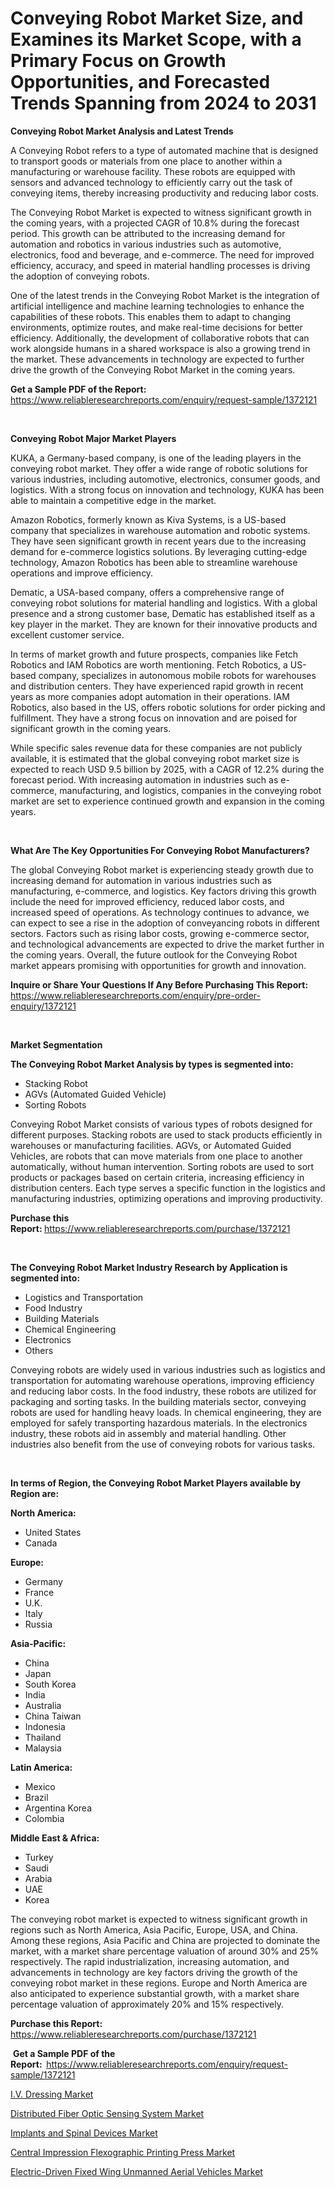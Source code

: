 <p><h1>Conveying Robot Market Size, and Examines its Market Scope, with a Primary Focus on Growth Opportunities, and Forecasted Trends Spanning from 2024 to 2031</h1></p><p><strong>Conveying Robot Market Analysis and Latest Trends</strong></p>
<p><p>A Conveying Robot refers to a type of automated machine that is designed to transport goods or materials from one place to another within a manufacturing or warehouse facility. These robots are equipped with sensors and advanced technology to efficiently carry out the task of conveying items, thereby increasing productivity and reducing labor costs.</p><p>The Conveying Robot Market is expected to witness significant growth in the coming years, with a projected CAGR of 10.8% during the forecast period. This growth can be attributed to the increasing demand for automation and robotics in various industries such as automotive, electronics, food and beverage, and e-commerce. The need for improved efficiency, accuracy, and speed in material handling processes is driving the adoption of conveying robots.</p><p>One of the latest trends in the Conveying Robot Market is the integration of artificial intelligence and machine learning technologies to enhance the capabilities of these robots. This enables them to adapt to changing environments, optimize routes, and make real-time decisions for better efficiency. Additionally, the development of collaborative robots that can work alongside humans in a shared workspace is also a growing trend in the market. These advancements in technology are expected to further drive the growth of the Conveying Robot Market in the coming years.</p></p>
<p><strong>Get a Sample PDF of the Report:&nbsp;</strong> <a href="https://www.reliableresearchreports.com/enquiry/request-sample/1372121">https://www.reliableresearchreports.com/enquiry/request-sample/1372121</a></p>
<p>&nbsp;</p>
<p><strong>Conveying Robot Major Market Players</strong></p>
<p><p>KUKA, a Germany-based company, is one of the leading players in the conveying robot market. They offer a wide range of robotic solutions for various industries, including automotive, electronics, consumer goods, and logistics. With a strong focus on innovation and technology, KUKA has been able to maintain a competitive edge in the market.</p><p>Amazon Robotics, formerly known as Kiva Systems, is a US-based company that specializes in warehouse automation and robotic systems. They have seen significant growth in recent years due to the increasing demand for e-commerce logistics solutions. By leveraging cutting-edge technology, Amazon Robotics has been able to streamline warehouse operations and improve efficiency.</p><p>Dematic, a USA-based company, offers a comprehensive range of conveying robot solutions for material handling and logistics. With a global presence and a strong customer base, Dematic has established itself as a key player in the market. They are known for their innovative products and excellent customer service.</p><p>In terms of market growth and future prospects, companies like Fetch Robotics and IAM Robotics are worth mentioning. Fetch Robotics, a US-based company, specializes in autonomous mobile robots for warehouses and distribution centers. They have experienced rapid growth in recent years as more companies adopt automation in their operations. IAM Robotics, also based in the US, offers robotic solutions for order picking and fulfillment. They have a strong focus on innovation and are poised for significant growth in the coming years.</p><p>While specific sales revenue data for these companies are not publicly available, it is estimated that the global conveying robot market size is expected to reach USD 9.5 billion by 2025, with a CAGR of 12.2% during the forecast period. With increasing automation in industries such as e-commerce, manufacturing, and logistics, companies in the conveying robot market are set to experience continued growth and expansion in the coming years.</p></p>
<p>&nbsp;</p>
<p><strong>What Are The Key Opportunities For Conveying Robot Manufacturers?</strong></p>
<p><p>The global Conveying Robot market is experiencing steady growth due to increasing demand for automation in various industries such as manufacturing, e-commerce, and logistics. Key factors driving this growth include the need for improved efficiency, reduced labor costs, and increased speed of operations. As technology continues to advance, we can expect to see a rise in the adoption of conveyancing robots in different sectors. Factors such as rising labor costs, growing e-commerce sector, and technological advancements are expected to drive the market further in the coming years. Overall, the future outlook for the Conveying Robot market appears promising with opportunities for growth and innovation.</p></p>
<p><strong>Inquire or Share Your Questions If Any Before Purchasing This Report:</strong> <a href="https://www.reliableresearchreports.com/enquiry/pre-order-enquiry/1372121">https://www.reliableresearchreports.com/enquiry/pre-order-enquiry/1372121</a></p>
<p>&nbsp;</p>
<p><strong>Market Segmentation</strong></p>
<p><strong>The Conveying Robot Market Analysis by types is segmented into:</strong></p>
<p><ul><li>Stacking Robot</li><li>AGVs (Automated Guided Vehicle)</li><li>Sorting Robots</li></ul></p>
<p><p>Conveying Robot Market consists of various types of robots designed for different purposes. Stacking robots are used to stack products efficiently in warehouses or manufacturing facilities. AGVs, or Automated Guided Vehicles, are robots that can move materials from one place to another automatically, without human intervention. Sorting robots are used to sort products or packages based on certain criteria, increasing efficiency in distribution centers. Each type serves a specific function in the logistics and manufacturing industries, optimizing operations and improving productivity.</p></p>
<p><strong>Purchase this Report:&nbsp;</strong><a href="https://www.reliableresearchreports.com/purchase/1372121">https://www.reliableresearchreports.com/purchase/1372121</a></p>
<p>&nbsp;</p>
<p><strong>The Conveying Robot Market Industry Research by Application is segmented into:</strong></p>
<p><ul><li>Logistics and Transportation</li><li>Food Industry</li><li>Building Materials</li><li>Chemical Engineering</li><li>Electronics</li><li>Others</li></ul></p>
<p><p>Conveying robots are widely used in various industries such as logistics and transportation for automating warehouse operations, improving efficiency and reducing labor costs. In the food industry, these robots are utilized for packaging and sorting tasks. In the building materials sector, conveying robots are used for handling heavy loads. In chemical engineering, they are employed for safely transporting hazardous materials. In the electronics industry, these robots aid in assembly and material handling. Other industries also benefit from the use of conveying robots for various tasks.</p></p>
<p>&nbsp;</p>
<p><strong>In terms of Region, the Conveying Robot Market Players available by Region are:</strong></p>
<p>
    <p> <strong> North America: </strong>
        <ul>
            <li>United States</li>
            <li>Canada</li>
        </ul>
        </p> 
    <p> <strong> Europe: </strong>
        <ul>
            <li>Germany</li>
            <li>France</li>
            <li>U.K.</li>
            <li>Italy</li>
            <li>Russia</li>
        </ul>
        </p> 
    <p> <strong> Asia-Pacific: </strong>
        <ul>
            <li>China</li>
            <li>Japan</li>
            <li>South Korea</li>
            <li>India</li>
            <li>Australia</li>
            <li>China Taiwan</li>
            <li>Indonesia</li>
            <li>Thailand</li>
            <li>Malaysia</li>
        </ul>
        </p> 
    <p> <strong> Latin America: </strong>
        <ul>
            <li>Mexico</li>
            <li>Brazil</li>
            <li>Argentina Korea</li>
            <li>Colombia</li>
        </ul>
        </p> 
    <p> <strong> Middle East & Africa: </strong>
        <ul>
            <li>Turkey</li>
            <li>Saudi</li>
            <li>Arabia</li>
            <li>UAE</li>
            <li>Korea</li>
        </ul>
    </p>
    </p>
<p><p>The conveying robot market is expected to witness significant growth in regions such as North America, Asia Pacific, Europe, USA, and China. Among these regions, Asia Pacific and China are projected to dominate the market, with a market share percentage valuation of around 30% and 25% respectively. The rapid industrialization, increasing automation, and advancements in technology are key factors driving the growth of the conveying robot market in these regions. Europe and North America are also anticipated to experience substantial growth, with a market share percentage valuation of approximately 20% and 15% respectively.</p></p>
<p><strong>Purchase this Report: </strong><a href="https://www.reliableresearchreports.com/purchase/1372121">https://www.reliableresearchreports.com/purchase/1372121</a></p>
<p>&nbsp;<strong>Get a Sample PDF of the Report:&nbsp;&nbsp;</strong><a href="https://www.reliableresearchreports.com/enquiry/request-sample/1372121">https://www.reliableresearchreports.com/enquiry/request-sample/1372121</a></p>
<p><strong></strong></p>
<p><p><a href="https://github.com/Angelnienowdseej3e45z3p8c/Market-Research-Report-List-1/blob/main/iv-dressing-market.md">I.V. Dressing Market</a></p><p><a href="https://medium.com/p/77470f1d993c/edit">Distributed Fiber Optic Sensing System Market</a></p><p><a href="https://github.com/brentleyjimmiealvaradoz4l1rea/Market-Research-Report-List-1/blob/main/implants-and-spinal-devices-market.md">Implants and Spinal Devices Market</a></p><p><a href="https://medium.com/p/9019ce4864d9/edit">Central Impression Flexographic Printing Press Market</a></p><p><a href="https://medium.com/p/26da69819b1e/edit">Electric-Driven Fixed Wing Unmanned Aerial Vehicles Market</a></p></p>
